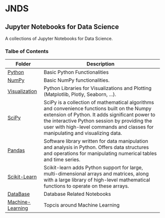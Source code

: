 # JNDS
## Jupyter Notebooks for Data Science
A collections of Jupyter Notebooks for Data Science.

### Talbe of Contents ###
|Folder|Description|
|--------------|-----------------------------------|
|[Python](./python/README.MD)|Basic Python Functionalities|
|[NumPy](./numpy/README.MD)|Basic NumPy functionalities.|
|[Visualization](./visualization/README.MD)|Python Libraries for Visualizations and Plotting (Matplotlib, Plotly, Seaborn, ...).|
|[SciPy](./scipy/README.MD)|SciPy is a collection of mathematical algorithms and convenience functions built on the Numpy extension of Python. It adds significant power to the interactive Python session by providing the user with high-level commands and classes for manipulating and visualizing data.|
|[Pandas](./pandas/README.MD)|Software library written for data manipulation and analysis in Python. Offers data structures and operations for manipulating numerical tables and time series.|
|[Scikit-Learn](./scikit-learn/README.MD)|Scikit-learn adds Python support for large, multi-dimensional arrays and matrices, along with a large library of high-level mathematical functions to operate on these arrays.|
|[DataBase](./db/README.MD)|Database Related Notebooks|
|[Machine-Learning](./ml/README.MD)|Topcis around Machine Learning|
